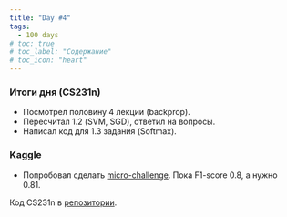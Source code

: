 ```yaml
---
title: "Day #4"
tags:
  - 100 days
# toc: true
# toc_label: "Содержание"
# toc_icon: "heart"
---
```


### Итоги дня (CS231n)
* Посмотрел половину 4 лекции (backprop).
* Пересчитал 1.2 (SVM, SGD), ответил на вопросы.
* Написал код для 1.3 задания (Softmax).

### Kaggle
* Попробовал сделать [micro-challenge](https://www.kaggle.com/dremovd/micro-challenge-vectorizers). Пока F1-score 0.8, а нужно 0.81.

Код CS231n в [репозитории](https://github.com/ningeen/stanford_cs231n).